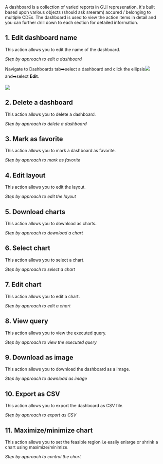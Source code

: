 
A dashboard is a collection of varied reports in GUI represenation, it's built based upon various objects (should ask sreeram) accured / belonging to multiple CDEs. The dashboard is used to view the action items in detail and you can further drill down to each section for detailed information.

## 1. Edit dashboard name
This action allows you to edit the name of the dashboard.

_Step by approach to edit a dashboard_

Navigate to Dashboards tab:arrow_right:select a dashboard and click the ellipsis![](https://github.com/vldasika/CS_Ingest/blob/Data-Consumption/Images/ellipses.png) and:arrow_right:select **Edit**.

![](screenshot)

## 2. Delete a dashboard
This action allows you to delete a dashboard.

_Step by approach to delete a dashboard_

## 3. Mark as favorite
This action allows you to mark a dashboard as favorite.

_Step by approach to mark as favorite_

## 4. Edit layout
This action allows you to edit the layout.

_Step by approach to edit the layout_

## 5. Download charts
This action allows you to download as charts.

_Step by approach to download a chart_

## 6. Select chart
This action allows you to select a chart.

_Step by approach to select a chart_

## 7. Edit chart
This action allows you to edit a chart.

_Step by approach to edit a chart_

## 8. View query
This action allows you to view the executed query.

_Step by approach to view the executed query_

## 9. Download as image
This action allows you to download the dashboard as a image.

_Step by approach to download as image_

## 10. Export as CSV
This action allows you to export the dashboard as CSV file.

_Step by approach to export as CSV_

## 11. Maximize/minimize chart
This action allows you to set the feasible region i.e easily enlarge or shrink a chart using maximize/minimize.

_Step by approach to control the chart_

